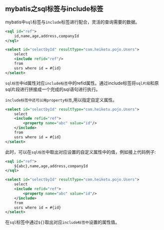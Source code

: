 ## mybatis之sql标签与include标签

mybatis中`sql`标签与`include`标签进行配合，灵活的查询需要的数据。

```xml
<sql id="ref">
    id,name,age,address,companyId
</sql>

<select id="selectbyId" resultType="com.heiketu.pojo.Users">
    select
    <include refid="ref"/>
    from
    usrs where id = #{id}
</select>
```

`sql标签`中id属性对应`include标签`中的refid属性。通过include标签将`sql片段`和原sql片段进行拼接成一个完成的sql语句进行执行。

`include标签中还可以用property标签`,用以指定自定义属性。

```xml
<select id="selectbyId" resultType="com.heiketu.pojo.Users">
    select
    <include refid="ref">
        <property name="abc" value="id"/>
    </include>
    from
    usrs where id = #{id}
</select>
```

此时，可以在`sql标签`中取出对应设置的自定义属性中的值，例如接上代码例子:

```xml
<sql id="ref">
    ${abc},name,age,address,companyId
</sql>

<select id="selectbyId" resultType="com.heiketu.pojo.Users">
    select
    <include refid="ref">
        <property name="abc" value="id"/>
    </include>
    from
    usrs where id = #{id}
</select>
```

在`sql`标签中通过`${}`取出对应`include标签中`设置的属性值。